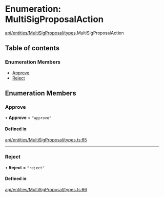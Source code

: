 # Enumeration: MultiSigProposalAction

[api/entities/MultiSigProposal/types](../wiki/api.entities.MultiSigProposal.types).MultiSigProposalAction

## Table of contents

### Enumeration Members

- [Approve](../wiki/api.entities.MultiSigProposal.types.MultiSigProposalAction#approve)
- [Reject](../wiki/api.entities.MultiSigProposal.types.MultiSigProposalAction#reject)

## Enumeration Members

### Approve

• **Approve** = ``"approve"``

#### Defined in

[api/entities/MultiSigProposal/types.ts:65](https://github.com/PolymeshAssociation/polymesh-sdk/blob/fe2e6dd1/src/api/entities/MultiSigProposal/types.ts#L65)

___

### Reject

• **Reject** = ``"reject"``

#### Defined in

[api/entities/MultiSigProposal/types.ts:66](https://github.com/PolymeshAssociation/polymesh-sdk/blob/fe2e6dd1/src/api/entities/MultiSigProposal/types.ts#L66)
